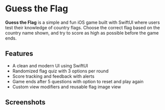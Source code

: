 #  Guess the Flag

**Guess the Flag** is a simple and fun iOS game built with SwiftUI where users test their knowledge of country flags. Choose the correct flag based on the country name shown, and try to score as high as possible before the game ends.

##  Features

- A clean and modern UI using SwiftUI
- Randomized flag quiz with 3 options per round
- Score tracking and feedback with alerts
- Game ends after 5 questions with option to reset and play again
- Custom view modifiers and reusable flag image view

## Screenshots

